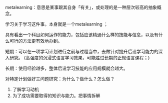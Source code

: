 metalearning：意思是某事跟其自身「有关」，或处理的是一种层次较高的抽象概念。

学习关于学习这件事。本身就是一个metalearning ；

具有看出一个科目如何运作的能力，包括应该精通什么样的技能与信息，以及有什么可行的方法更有效地办到。

短期：可以在一项学习计划进行之前与过程当中，去做针对提升后设学习能力的深入研究。
(高强度的沉浸式语言学习效果，可能胜过长期的正规语言课程；)

长期：使用经验越多，整体后设学习技能的应用规模就会越大。


对特定计划做好三问题研究：为什么？做什么？怎么做？
1. 了解学习动机
2. 为了成功需要取得的知识与能力。把事情拆解

